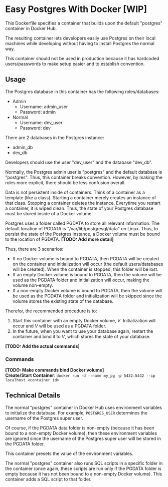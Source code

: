 # Easy Postgres With Docker [WIP]
This Dockerfile specifies a container that builds upon the default "postgres" container in Docker Hub.

The resulting container lets developers easily use Postgres on their local machines while developing without having to install Postgres the normal way.

This container should not be used in production because it has hardcoded users/passwords to make setup easier and to establish convention.

## Usage
The Postgres database in this container has the following roles/databases:
- Admin
    - Username: admin_user
    - Password: admin
- Normal
    - Username: dev_user
    - Password: dev

There are 2 databases in the Postgres instance:
- admin_db
- dev_db

Developers should use the user "dev_user" and the database "dev_db".

Normally, the Postgres admin user is "postgres" and the default database is "postgres".
Thus, this container breaks convention. However, by making the roles more explicit, there should be less confusion overall.

Data is not persistent inside of containers. Think of a container as a template (like a class). Starting a container merely creates an instance of that class. Stopping a container deletes the instance. Everytime you restart a container, it is wiped clean. Thus, the state of your Postgres database must be stored inside of a Docker volume.

Postgres uses a folder called PGDATA to store all relevant information. The default location of PGDATA is "/var/lib/postgresql/data" on Linux. Thus, to persist the state of the Postgres instance, a Docker volume must be bound to the location of PGDATA. **[TODO: Add more detail]**

Thus, there are 3 scenarios:
- If no Docker volume is bound to PGDATA, then PGDATA will be created on the container and initialization will occur (the default users/databases will be created). When the container is stopped, this folder will be lost.
- If an empty Docker volume is bound to PGDATA, then the volume will be used as the PGDATA folder and initialization will occur, making the volume non-empty.
- If a non-empty Docker volume is bound to PGDATA, then the volume will be used as the PGDATA folder and initialization will be skipped since the volume stores the existing state of the database.

Therefor, the recommended procedure is to:
1. Start this container with an empty Docker volume, *V*. Initialization will occur and *V* will be used as a PGDATA folder.
2. In the future, when you want to use your database again, restart the container and bind it to *V*, which stores the state of your database.

**[TODO: Add the actual commands]**
### Commands
**[TODO: Make commands bind Docker volume]**  
**Create/Start Container**: `docker run -d --name my_pg -p 5432:5432 --ip localhost <container id>`
## Technical Details
The normal "postgres" container in Docker Hub uses environment variables to initialize the database. For example, `POSTGRES_USER` determines the username of the Postgres super user.


Of course, if the PGDATA data folder is non-empty (because it has been bound to a non-empty Docker volume), then these environment variables are ignored since the username of the Postgres super user will be stored in the PGDATA folder.

This container presets the value of the environment variables.

The normal "postgres" container also runs SQL scripts in a specific folder in the container (once again, these scripts are run only if the PGDATA folder is empty because it has not been bound to a non-empty Docker volume). This container adds a SQL script to that folder.